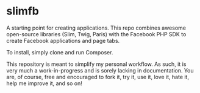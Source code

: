 slimfb
======

A starting point for creating applications. This repo combines awesome open-source libraries (Slim, Twig, Paris) with the Facebook PHP SDK to create Facebook applications and page tabs.

To install, simply clone and run Composer.

This repository is meant to simplify my personal workflow. As such, it is very much a work-in-progress and is sorely lacking in documentation. You are, of course, free and encouraged to fork it, try it, use it, love it, hate it, help me improve it, and so on!
